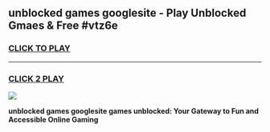 
## unblocked games googlesite - Play Unblocked Gmaes & Free #vtz6e
<h3>
<a href="https://news.freeplayer.one?title=unblocked_games_googlesite&ref=03M">CLICK TO PLAY</a></h3>
<hr>

<h3>
<a href="https://news.freeplayer.one?title=unblocked_games_googlesite&ref=03M">CLICK 2 PLAY</a>
  
</h3>

<a href="https://news.freeplayer.one?title=unblocked_games_googlesite&ref=03M"><img src="https://clearcache.store/games.png"></a>


**unblocked games googlesite games unblocked: Your Gateway to Fun and Accessible Online Gaming**
